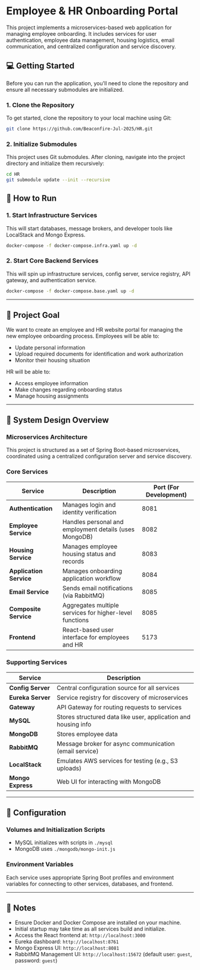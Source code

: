 # Employee & HR Onboarding Portal

This project implements a microservices-based web application for managing employee onboarding. It includes services for user authentication, employee data management, housing logistics, email communication, and centralized configuration and service discovery.


## 💻 Getting Started

Before you can run the application, you'll need to clone the repository and ensure all necessary submodules are initialized.

### 1\. Clone the Repository

To get started, clone the repository to your local machine using Git:

```bash
git clone https://github.com/Beaconfire-Jul-2025/HR.git
```

### 2\. Initialize Submodules

This project uses Git submodules. After cloning, navigate into the project directory and initialize them recursively:

```bash
cd HR
git submodule update --init --recursive
```

## 🚀 How to Run

### 1. Start Infrastructure Services

This will start databases, message brokers, and developer tools like LocalStack and Mongo Express.

```bash
docker-compose -f docker-compose.infra.yaml up -d
```

### 2. Start Core Backend Services

This will spin up infrastructure services, config server, service registry, API gateway, and authentication service.

```bash
docker-compose -f docker-compose.base.yaml up -d
```

---

## 📌 Project Goal

We want to create an employee and HR website portal for managing the new employee onboarding process. Employees will be able to:

* Update personal information
* Upload required documents for identification and work authorization
* Monitor their housing situation

HR will be able to:

* Access employee information
* Make changes regarding onboarding status
* Manage housing assignments

---

## 🧩 System Design Overview

### Microservices Architecture

This project is structured as a set of Spring Boot-based microservices, coordinated using a centralized configuration server and service discovery.

### Core Services

| Service                 | Description                                                | Port (For Development)|
| ----------------------- | ---------------------------------------------------------- |------|
| **Authentication**      | Manages login and identity verification                    | 8081 |
| **Employee Service**    | Handles personal and employment details (uses MongoDB)     | 8082 |
| **Housing Service**     | Manages employee housing status and records                | 8083 |
| **Application Service** | Manages onboarding application workflow                    | 8084 |
| **Email Service**       | Sends email notifications (via RabbitMQ)                   | 8085 |
| **Composite Service**   | Aggregates multiple services for higher-level functions    | 8085 |
| **Frontend**            | React-based user interface for employees and HR            | 5173 |

### Supporting Services

| Service           | Description                                            |
| ----------------- | ------------------------------------------------------ |
| **Config Server** | Central configuration source for all services          |
| **Eureka Server** | Service registry for discovery of microservices        |
| **Gateway**       | API Gateway for routing requests to services           |
| **MySQL**         | Stores structured data like user, application and housing info |
| **MongoDB**       | Stores employee data                                   |
| **RabbitMQ**      | Message broker for async communication (email service) |
| **LocalStack**    | Emulates AWS services for testing (e.g., S3 uploads)   |
| **Mongo Express** | Web UI for interacting with MongoDB                    |

---

## 🔧 Configuration

### Volumes and Initialization Scripts

* MySQL initializes with scripts in `./mysql`
* MongoDB uses `./mongodb/mongo-init.js`

### Environment Variables

Each service uses appropriate Spring Boot profiles and environment variables for connecting to other services, databases, and frontend.

---

## 📝 Notes

* Ensure Docker and Docker Compose are installed on your machine.
* Initial startup may take time as all services build and initialize.
* Access the React frontend at: `http://localhost:3000`
* Eureka dashboard: `http://localhost:8761`
* Mongo Express UI: `http://localhost:8081`
* RabbitMQ Management UI: `http://localhost:15672` (default user: `guest`, password: `guest`)
